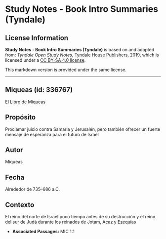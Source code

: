 # Study Notes - Book Intro Summaries (Tyndale)

## License Information

**Study Notes - Book Intro Summaries (Tyndale)** is based on and adapted from: _Tyndale Open Study Notes_, [Tyndale House Publishers](https://tyndaleopenresources.com/), 2019, which is licensed under a [CC BY-SA 4.0 license](https://creativecommons.org/licenses/by-sa/4.0/legalcode.en).

This markdown version is provided under the same license.



--------------------------------

## Miqueas (id: 336767)

El Libro de Miqueas

Propósito
---------

Proclamar juicio contra Samaria y Jerusalén, pero también ofrecer un fuerte mensaje de esperanza para el futuro de Israel

Autor
-----

Miqueas

Fecha
-----

Alrededor de 735–686 a.C.

Contexto
--------

El reino del norte de Israel poco tiempo antes de su destrucción y el reino del sur de Judá durante los reinados de Jotam, Acaz y Ezequías

* **Associated Passages:** MIC 1:1

